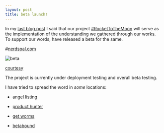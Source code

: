```yaml
---
layout: post
title: beta launch!
---
```


In my [last blog post](http://blogx.nerdspal.com/nerdspal-launch-plan/#) I said that our project [#RocketToTheMoon](https://nerdspal.com/) will serve as the implementation of the understanding we gathered through our works. To support our words, have released a beta for the same.

#[nerdspal.com](https://nerdspal.com)

![beta](http://cdn.meme.am/instances/55389939.jpg)

[courtesy](http://memegenerator.net/instance/55389939)

The project is currently under deployment testing and overall beta testing. 

I have tried to spread the word in *some* locations:

 - [angel listing](https://angel.co/nerdspal-com)

 - [product hunter](http://www.producthunt.com/tech/nersdpal-com)

 - [get worms](http://getworm.com/startup/nersdpal-com)

 - [betabound](http://www.betabound.com/nerdspal-public-beta/)
